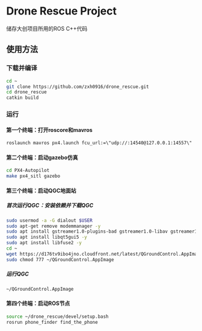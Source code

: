 # Drone Rescue Project
储存大创项目所用的ROS C++代码

## 使用方法
### 下载并编译
```bash
cd ~
git clone https://github.com/zxh0916/drone_rescue.git
cd drone_rescue
catkin build
```
### 运行
#### 第一个终端：打开roscore和mavros
```bash
roslaunch mavros px4.launch fcu_url:=\"udp://:14540@127.0.0.1:14557\"
```
#### 第二个终端：启动gazebo仿真
```bash
cd PX4-Autopilot
make px4_sitl gazebo
```
#### 第三个终端：启动QGC地面站

##### 首次运行QGC：安装依赖并下载QGC
```bash
sudo usermod -a -G dialout $USER
sudo apt-get remove modemmanager -y
sudo apt install gstreamer1.0-plugins-bad gstreamer1.0-libav gstreamer1.0-gl -y
sudo apt install libqt5gui5 -y
sudo apt install libfuse2 -y
cd ~
wget https://d176tv9ibo4jno.cloudfront.net/latest/QGroundControl.AppImage
sudo chmod 777 ~/QGroundControl.AppImage
```
##### 运行QGC
```bash
~/QGroundControl.AppImage
```

#### 第四个终端：启动ROS节点
```bash
source ~/drone_rescue/devel/setup.bash
rosrun phone_finder find_the_phone
```
